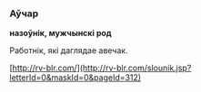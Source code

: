 ### Аўчар
**назоўнік, мужчынскі род**

Работнік, які даглядае авечак.

<a rel="author">[http://rv-blr.com/](http://rv-blr.com/slounik.jsp?letterId=0&maskId=0&pageId=312)</a>

